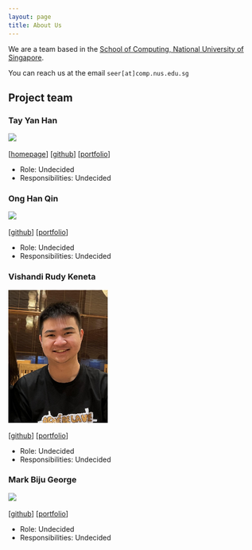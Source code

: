 ```yaml
---
layout: page
title: About Us
---
```


We are a team based in the [School of Computing, National University of Singapore](http://www.comp.nus.edu.sg).

You can reach us at the email `seer[at]comp.nus.edu.sg`

## Project team

### Tay Yan Han

<img src="images/johndoe.png" width="200px">

[[homepage](http://www.comp.nus.edu.sg/~damithch)]
[[github](https://github.com/tyanhan)]
[[portfolio](team/johndoe.md)]

* Role: Undecided
* Responsibilities: Undecided

### Ong Han Qin

<img src="images/johndoe.png" width="200px">

[[github](https://github.com/hanqinilnix)]
[[portfolio](team/johndoe.md)]

* Role: Undecided
* Responsibilities: Undecided

### Vishandi Rudy Keneta

<img src="images/vishandi.png" width="200px">

[[github](http://github.com/vishandi)] [[portfolio](team/vishandi.md)]

* Role: Undecided
* Responsibilities: Undecided

### Mark Biju George

<img src="images/johndoe.png" width="200px">

[[github](http://github.com/johndoe)]
[[portfolio](team/johndoe.md)]

* Role: Undecided
* Responsibilities: Undecided

